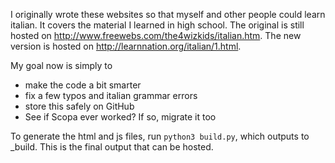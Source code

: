 I originally wrote these websites so that myself and other people could learn italian.  It covers the material I learned in high school.  The original is still hosted on http://www.freewebs.com/the4wizkids/italian.htm.  The new version is hosted on http://learnnation.org/italian/1.html.

My goal now is simply to

  * make the code a bit smarter
  * fix a few typos and italian grammar errors
  * store this safely on GitHub
  * See if Scopa ever worked?  If so, migrate it too

To generate the html and js files, run `python3 build.py`, which outputs to _build.  This is the final output that can be hosted.
